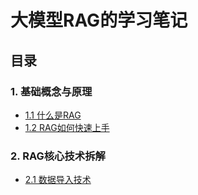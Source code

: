 # 大模型RAG的学习笔记

## 目录

### 1. **基础概念与原理**
* [1.1 什么是RAG](1.%E5%9F%BA%E7%A1%80%E6%A6%82%E5%BF%B5%E4%B8%8E%E5%8E%9F%E7%90%86/1.1%20%E4%BB%80%E4%B9%88%E6%98%AFRAG.md)
* [1.2 RAG如何快速上手](1.%E5%9F%BA%E7%A1%80%E6%A6%82%E5%BF%B5%E4%B8%8E%E5%8E%9F%E7%90%86/1.2%20RAG%E5%A6%82%E4%BD%95%E5%BF%AB%E9%80%9F%E4%B8%8A%E6%89%8B.md)

### 2. **RAG核心技术拆解**
* [2.1 数据导入技术](2.RAG%E6%A0%B8%E5%BF%83%E6%8A%80%E6%9C%AF%E6%8B%86%E8%A7%A3/2.1%20%E6%95%B0%E6%8D%AE%E5%AF%BC%E5%85%A5%E6%8A%80%E6%9C%AF.md)
